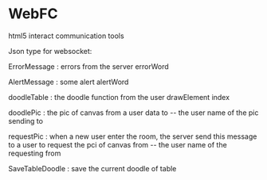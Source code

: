 WebFC
=====

html5 interact communication tools

Json type for websocket:

ErrorMessage : errors from the server
		errorWord 

AlertMessage : some alert
		alertWord

doodleTable : the doodle function from the user
		drawElement
		index

doodlePic : the pic of canvas from a user
		data
		to -- the user name of the pic sending to

requestPic : when a new user enter the room, the server send this message to a user to request the pci of canvas
		from -- the user name of the requesting from

SaveTableDoodle : save the current doodle of table
